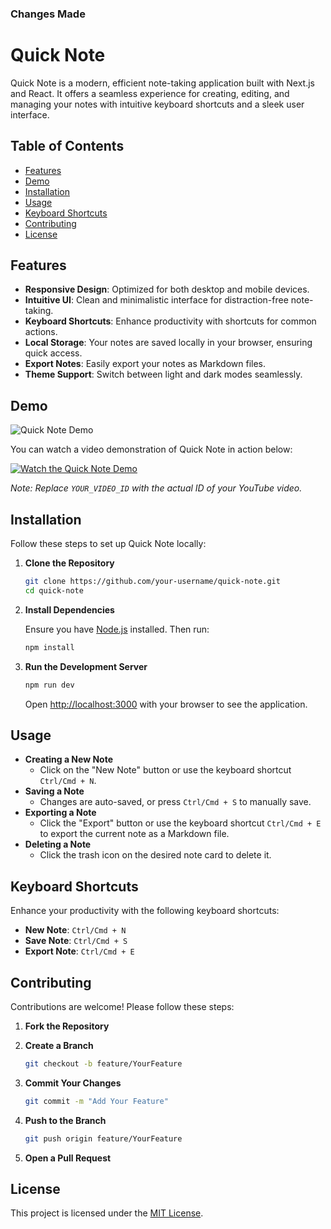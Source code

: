 ### Changes Made

# Quick Note

Quick Note is a modern, efficient note-taking application built with Next.js and React. It offers a seamless experience for creating, editing, and managing your notes with intuitive keyboard shortcuts and a sleek user interface.

## Table of Contents

- [Features](#features)
- [Demo](#demo)
- [Installation](#installation)
- [Usage](#usage)
- [Keyboard Shortcuts](#keyboard-shortcuts)
- [Contributing](#contributing)
- [License](#license)

## Features

- **Responsive Design**: Optimized for both desktop and mobile devices.
- **Intuitive UI**: Clean and minimalistic interface for distraction-free note-taking.
- **Keyboard Shortcuts**: Enhance productivity with shortcuts for common actions.
- **Local Storage**: Your notes are saved locally in your browser, ensuring quick access.
- **Export Notes**: Easily export your notes as Markdown files.
- **Theme Support**: Switch between light and dark modes seamlessly.

## Demo

![Quick Note Demo](path/to/demo-video-thumbnail.png)

You can watch a video demonstration of Quick Note in action below:

<!-- Embed a YouTube video -->
[![Watch the Quick Note Demo](https://img.youtube.com/vi/YOUR_VIDEO_ID/0.jpg)](https://www.youtube.com/watch?v=YOUR_VIDEO_ID)

*Note: Replace `YOUR_VIDEO_ID` with the actual ID of your YouTube video.*

## Installation

Follow these steps to set up Quick Note locally:

1. **Clone the Repository**

   ```bash
   git clone https://github.com/your-username/quick-note.git
   cd quick-note
   ```

2. **Install Dependencies**

   Ensure you have [Node.js](https://nodejs.org/) installed. Then run:

   ```bash
   npm install
   ```

3. **Run the Development Server**

   ```bash
   npm run dev
   ```

   Open [http://localhost:3000](http://localhost:3000) with your browser to see the application.

## Usage

- **Creating a New Note**
  - Click on the "New Note" button or use the keyboard shortcut `Ctrl/Cmd + N`.
- **Saving a Note**
  - Changes are auto-saved, or press `Ctrl/Cmd + S` to manually save.
- **Exporting a Note**
  - Click the "Export" button or use the keyboard shortcut `Ctrl/Cmd + E` to export the current note as a Markdown file.
- **Deleting a Note**
  - Click the trash icon on the desired note card to delete it.

## Keyboard Shortcuts

Enhance your productivity with the following keyboard shortcuts:

- **New Note**: `Ctrl/Cmd + N`
- **Save Note**: `Ctrl/Cmd + S`
- **Export Note**: `Ctrl/Cmd + E`

## Contributing

Contributions are welcome! Please follow these steps:

1. **Fork the Repository**
2. **Create a Branch**

   ```bash
   git checkout -b feature/YourFeature
   ```

3. **Commit Your Changes**

   ```bash
   git commit -m "Add Your Feature"
   ```

4. **Push to the Branch**

   ```bash
   git push origin feature/YourFeature
   ```

5. **Open a Pull Request**

## License

This project is licensed under the [MIT License](LICENSE).
